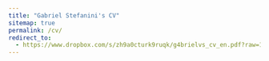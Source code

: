 ```yaml
---
title: "Gabriel Stefanini's CV"
sitemap: true
permalink: /cv/
redirect_to:
  - https://www.dropbox.com/s/zh9a0cturk9ruqk/g4brielvs_cv_en.pdf?raw=1
---
```

